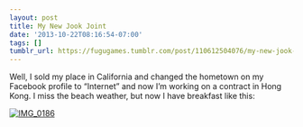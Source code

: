 ```yaml
---
layout: post
title: My New Jook Joint
date: '2013-10-22T08:16:54-07:00'
tags: []
tumblr_url: https://fugugames.tumblr.com/post/110612504076/my-new-jook-joint
---
```

Well, I sold my place in California and changed the hometown on my Facebook profile to “Internet” and now I’m working on a contract in Hong Kong. I miss the beach weather, but now I have breakfast like this:

[![IMG_0186](http://itshardtofondlepenguins.com/wp-content/uploads/2013/10/IMG_0186.jpg)](http://itshardtofondlepenguins.com/wp-content/uploads/2013/10/IMG_0186.jpg)

